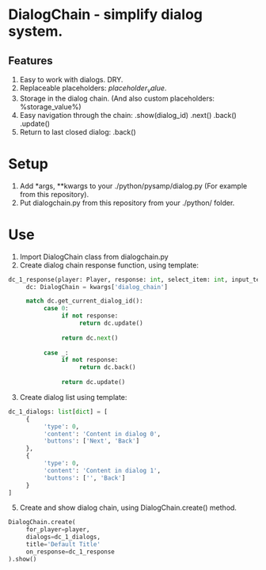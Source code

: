 # DialogChain - simplify dialog system.

## Features
1. Easy to work with dialogs. DRY.
2. Replaceable placeholders: $placeholder_value$.
3. Storage in the dialog chain. (And also custom placeholders: %storage_value%)
4. Easy navigation through the chain: .show(dialog_id) .next() .back() .update()
5. Return to last closed dialog: .back()

# Setup
1. Add *args, **kwargs to your ./python/pysamp/dialog.py (For example from this repository).
2. Put dialogchain.py from this repository from your ./python/ folder.

# Use
1. Import DialogChain class from dialogchain.py
2. Create dialog chain response function, using template:
```py
dc_1_response(player: Player, response: int, select_item: int, input_text: str, *args, **kwargs):
     dc: DialogChain = kwargs['dialog_chain']

     match dc.get_current_dialog_id():
          case 0:
               if not response:
                    return dc.update()
     
               return dc.next()
     
          case _:
               if not response:
                    return dc.back()
          
               return dc.update()
```
3. Create dialog list using template:
```py
dc_1_dialogs: list[dict] = [
     {
          'type': 0,
          'content': 'Content in dialog 0',
          'buttons': ['Next', 'Back']
     },
     {
          'type': 0,
          'content': 'Content in dialog 1',
          'buttons': ['', 'Back']
     }
]
```
5. Create and show dialog chain, using DialogChain.create() method.
```py
DialogChain.create(
     for_player=player,
     dialogs=dc_1_dialogs,
     title='Default Title'
     on_response=dc_1_response
).show()
```
